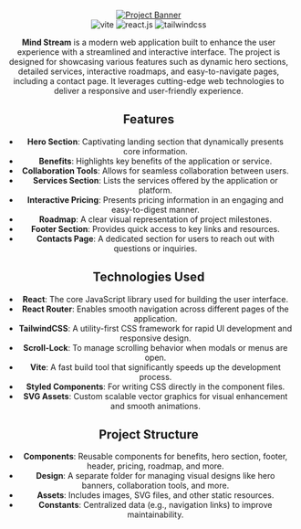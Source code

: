 <div align="center">
  <br />
    <a href="https://youtu.be/B91wc5dCEBA" target="_blank">
      <img src="https://i.ibb.co/Kqdv8j1/Image-from.png" alt="Project Banner">
    </a>
  <br />

  <div>
    <img src="https://img.shields.io/badge/-Vite-black?style=for-the-badge&logoColor=white&logo=vite&color=646CFF" alt="vite" />
    <img src="https://img.shields.io/badge/-React_JS-black?style=for-the-badge&logoColor=white&logo=react&color=61DAFB" alt="react.js" />
    <img src="https://img.shields.io/badge/-Tailwind_CSS-black?style=for-the-badge&logoColor=white&logo=tailwindcss&color=06B6D4" alt="tailwindcss" />
  </div>

  **Mind Stream** is a modern web application built to enhance the user experience with a streamlined and interactive interface. The project is designed for showcasing various features such as dynamic hero sections, detailed services, interactive roadmaps, and easy-to-navigate pages, including a contact page. It leverages cutting-edge web technologies to deliver a responsive and user-friendly experience.

## Features

- **Hero Section**: Captivating landing section that dynamically presents core information.
- **Benefits**: Highlights key benefits of the application or service.
- **Collaboration Tools**: Allows for seamless collaboration between users.
- **Services Section**: Lists the services offered by the application or platform.
- **Interactive Pricing**: Presents pricing information in an engaging and easy-to-digest manner.
- **Roadmap**: A clear visual representation of project milestones.
- **Footer Section**: Provides quick access to key links and resources.
- **Contacts Page**: A dedicated section for users to reach out with questions or inquiries.

## Technologies Used

- **React**: The core JavaScript library used for building the user interface.
- **React Router**: Enables smooth navigation across different pages of the application.
- **TailwindCSS**: A utility-first CSS framework for rapid UI development and responsive design.
- **Scroll-Lock**: To manage scrolling behavior when modals or menus are open.
- **Vite**: A fast build tool that significantly speeds up the development process.
- **Styled Components**: For writing CSS directly in the component files.
- **SVG Assets**: Custom scalable vector graphics for visual enhancement and smooth animations.

## Project Structure

- **Components**: Reusable components for benefits, hero section, footer, header, pricing, roadmap, and more.
- **Design**: A separate folder for managing visual designs like hero banners, collaboration tools, and more.
- **Assets**: Includes images, SVG files, and other static resources.
- **Constants**: Centralized data (e.g., navigation links) to improve maintainability.
 
 
